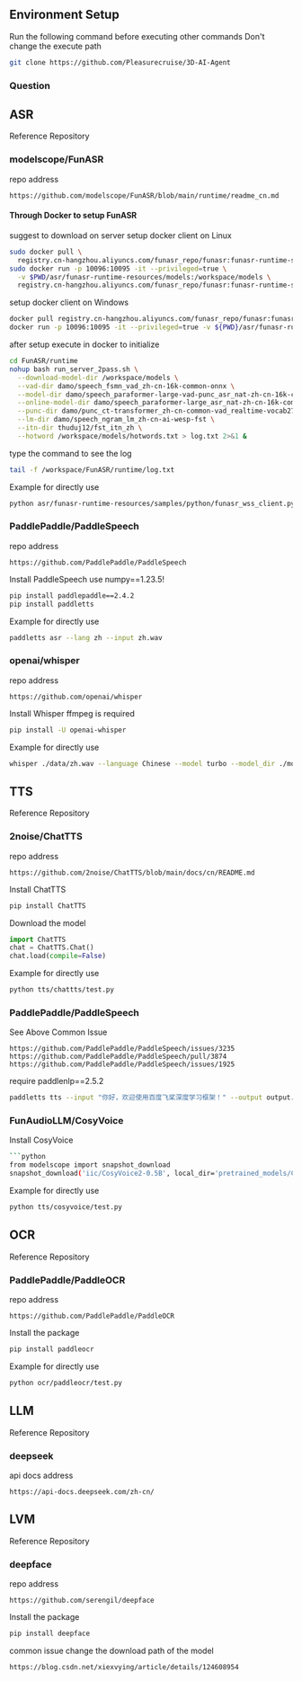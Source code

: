 ## Environment Setup
Run the following command before executing other commands
Don't change the execute path
```bash
git clone https://github.com/Pleasurecruise/3D-AI-Agent
```
### Question



## ASR
Reference Repository
### modelscope/FunASR
repo address
```
https://github.com/modelscope/FunASR/blob/main/runtime/readme_cn.md
```
#### Through Docker to setup FunASR
suggest to download on server
setup docker client on Linux
```bash
sudo docker pull \
  registry.cn-hangzhou.aliyuncs.com/funasr_repo/funasr:funasr-runtime-sdk-online-cpu-0.1.12
sudo docker run -p 10096:10095 -it --privileged=true \
  -v $PWD/asr/funasr-runtime-resources/models:/workspace/models \
  registry.cn-hangzhou.aliyuncs.com/funasr_repo/funasr:funasr-runtime-sdk-online-cpu-0.1.12
```
setup docker client on Windows
```bash
docker pull registry.cn-hangzhou.aliyuncs.com/funasr_repo/funasr:funasr-runtime-sdk-online-cpu-0.1.12
docker run -p 10096:10095 -it --privileged=true -v ${PWD}/asr/funasr-runtime-resources/models:/workspace/models registry.cn-hangzhou.aliyuncs.com/funasr_repo/funasr:funasr-runtime-sdk-online-cpu-0.1.12
```
after setup execute in docker to initialize
```bash
cd FunASR/runtime
nohup bash run_server_2pass.sh \
  --download-model-dir /workspace/models \
  --vad-dir damo/speech_fsmn_vad_zh-cn-16k-common-onnx \
  --model-dir damo/speech_paraformer-large-vad-punc_asr_nat-zh-cn-16k-common-vocab8404-onnx  \
  --online-model-dir damo/speech_paraformer-large_asr_nat-zh-cn-16k-common-vocab8404-online-onnx  \
  --punc-dir damo/punc_ct-transformer_zh-cn-common-vad_realtime-vocab272727-onnx \
  --lm-dir damo/speech_ngram_lm_zh-cn-ai-wesp-fst \
  --itn-dir thuduj12/fst_itn_zh \
  --hotword /workspace/models/hotwords.txt > log.txt 2>&1 &
```
type the command to see the log
```bash
tail -f /workspace/FunASR/runtime/log.txt
```
Example for directly use
```bash
python asr/funasr-runtime-resources/samples/python/funasr_wss_client.py --host "127.0.0.1" --port 10096 --mode 2pass
```
### PaddlePaddle/PaddleSpeech
repo address
```
https://github.com/PaddlePaddle/PaddleSpeech
```
Install PaddleSpeech
use numpy==1.23.5!
```bash
pip install paddlepaddle==2.4.2
pip install paddletts
```
Example for directly use
```bash
paddletts asr --lang zh --input zh.wav
```
### openai/whisper
repo address
```
https://github.com/openai/whisper
```
Install Whisper
ffmpeg is required
```bash
pip install -U openai-whisper
```
Example for directly use
```bash
whisper ./data/zh.wav --language Chinese --model turbo --model_dir ./models
```
## TTS
Reference Repository
### 2noise/ChatTTS
repo address
```
https://github.com/2noise/ChatTTS/blob/main/docs/cn/README.md
```
Install ChatTTS
```bash
pip install ChatTTS
```
Download the model
```python
import ChatTTS
chat = ChatTTS.Chat()
chat.load(compile=False)
```
Example for directly use
```bash
python tts/chattts/test.py
```
### PaddlePaddle/PaddleSpeech
See Above
Common Issue
```
https://github.com/PaddlePaddle/PaddleSpeech/issues/3235
https://github.com/PaddlePaddle/PaddleSpeech/pull/3874
https://github.com/PaddlePaddle/PaddleSpeech/issues/1925
```
require paddlenlp==2.5.2
```bash
paddletts tts --input "你好，欢迎使用百度飞桨深度学习框架！" --output output.wav
```
### FunAudioLLM/CosyVoice
Install CosyVoice
```bash
```python
from modelscope import snapshot_download
snapshot_download('iic/CosyVoice2-0.5B', local_dir='pretrained_models/CosyVoice2-0.5B')
```
Example for directly use
```bash
python tts/cosyvoice/test.py
```
## OCR
Reference Repository
### PaddlePaddle/PaddleOCR
repo address
```
https://github.com/PaddlePaddle/PaddleOCR
```
Install the package
```bash
pip install paddleocr
```
Example for directly use
```bash
python ocr/paddleocr/test.py
```
## LLM
Reference Repository
### deepseek
api docs address
```
https://api-docs.deepseek.com/zh-cn/
```
## LVM
Reference Repository
### deepface
repo address
```
https://github.com/serengil/deepface
```
Install the package
```bash
pip install deepface
```
common issue
change the download path of the model
```
https://blog.csdn.net/xiexvying/article/details/124608954
```